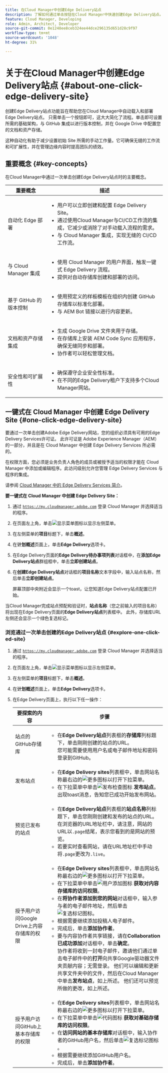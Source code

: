 ```yaml
---
title: 在Cloud Manager中创建Edge Delivery站点
description: 了解如何通过单击按钮在Cloud Manager中快速创建Edge Delivery站点。
feature: Cloud Manager, Developing
role: Admin, Architect, Developer
source-git-commit: 0e1248ee8ceb324ee44dce296135d651d28c9f97
workflow-type: tm+mt
source-wordcount: '1048'
ht-degree: 31%

---
```



# 关于在Cloud Manager中创建Edge Delivery站点 {#about-one-click-edge-delivery-site}

创建Edge Delivery站点功能旨在帮助您在Cloud Manager中自动载入和部署Edge Delivery站点。 只需单击一个按钮即可，这大大简化了流程。单击即可设置所需的基础架构，与 GitHub 集成以进行版本控制，并在 Google Drive 中配置您的文档和资产存储。

这种自动化有助于减少设置初始 Site 所需的手动工作量。它可确保无缝的工作流和可扩展性，并在管理边缘内容时提高团队的绩效。

## 重要概念 {#key-concepts}

在Cloud Manager中通过一次单击创建Edge Delivery站点时的主要概念。

| 重要概念 | 描述 |
| --- | --- |
| 自动化 Edge 部署 | <ul><li>用户可以立即创建和配置 Edge Delivery Site。</li><li>通过使用Cloud Manager与CI/CD工作流的集成，它减少或消除了对手动载入流程的需求。</li><li>与 Cloud Manager 集成，实现无缝的 CI/CD 工作流。</li></ul> |
| 与 Cloud Manager 集成 | <ul><li>使用 Cloud Manager 的用户界面，触发一键式 Edge Delivery 流程。</li><li>提供对自动存储库创建和部署的访问。</li></ul> |
| 基于 GitHub 的版本控制 | <ul><li>使用预定义的样板模板在组织内创建 GitHub 存储库以标准化部署。</li><li>与 AEM Bot 链接以进行内容更新。</li></ul> |
| 文档和资产存储集成 | <ul><li>生成 Google Drive 文件夹用于存储。<li>在存储库上安装 AEM Code Sync 应用程序，确保无缝同步和部署。</li></li><li>协作者可以轻松管理文档。</li></ul> |
| 安全性和可扩展性 | <ul><li>确保遵守企业安全性标准。</li><li>在不同的Edge Delivery租户下支持多个Cloud Manager网站。</li></ul> |

<!-- >
## Practical use cases {#use-cases}

| Use case | Description |
| --- | --- |
| Website and application deployment | <ul><li>Automate the hosting and delivery of static or dynamic sites.</li><li>Ensure fast performance through edge caching. </li></ul> |
| API gateway and content delivery | <ul><li>Optimize API responses by caching data at the edge.</li><li>Reduce backend load and improved response times. </li></ul> |
| Real-time content updates | <ul><li>Instant deployment of new content across edge locations.</li><li>Support integration with automated content pipelines. </li></ul> |
| Edge computing workloads | <ul><li>Support serverless computing to process workloads closer to users.</li><li>Reduce latency and enhance performance. </li></ul> |
| Security and governance | <ul><li>Security is provided with integrated DDoS (Distributed Denial of Service) protection and WAF (Web Application Firewall) integration.</li><li>Ensure that content is delivered securely through TLS (Transport Security Layer) encryption. </li></ul> |
-->

## 一键式在 Cloud Manager 中创建 Edge Delivery Site {#one-click-edge-delivery-site}

要通过一次单击创建Adobe Edge Delivery网站，您的组织必须具有可用的Edge Delivery Services许可证。 此许可证是 Adobe Experience Manager（AEM）的一部分，并且是在 Cloud Manager 中创建 Edge Delivery Services 所必需的。

在权限方面，您必须是业务负责人角色的成员或被授予适当的权限才能在 Cloud Manager 中添加或编辑程序。此访问级别允许您管理 Edge Delivery Services 与程序的集成。

请参阅 [Cloud Manager 中的 Edge Delivery Services 简介](/help/implementing/cloud-manager/edge-delivery/introduction-to-edge-delivery-services.md)。

<!-- PROPER AEM BOT CONFIGURATIONS MUST BE IN PLACE FIRST FOR AUTOMATIC CONTENT UPDATES? TRUE or FALSE? -->

**要一键式在 Cloud Manager 中创建 Edge Delivery Site：**

1. 通过 [`https://my.cloudmanager.adobe.com`](https://my.cloudmanager.adobe.com/) 登录 Cloud Manager 并选择适当的程序。
1. 在页面左上角，单击![显示菜单图标](https://spectrum.adobe.com/static/icons/workflow_18/Smock_ShowMenu_18_N.svg)以显示左侧菜单。
1. 在左侧菜单的&#x200B;**项目**&#x200B;标题下，单击&#x200B;**概述**。
1. 在&#x200B;**计划概述**&#x200B;页面上，单击&#x200B;**Edge Delivery**&#x200B;选项卡。
1. 在Edge Delivery页面的&#x200B;**Edge Delivery待办事项列表**&#x200B;对话框中，在&#x200B;**添加Edge Delivery站点**&#x200B;群组框中，单击&#x200B;**立即创建站点**。
1. 在&#x200B;**创建Edge Delivery站点**&#x200B;对话框的&#x200B;**项目名称**&#x200B;文本字段中，输入站点名称，然后单击&#x200B;**立即创建站点**。

   屏幕顶部中央附近会显示一个toast，让您知道Edge Delivery站点配置已开始。

当Cloud Manager完成站点预配和验证时，**站点名称**（您之前输入的项目名称）将出现在Edge Delivery页面的&#x200B;**Edge Delivery站点**&#x200B;列表框中。 此外，存储库URL左侧还会显示一个绿色复选标记。


### 浏览通过一次单击创建的Edge Delivery站点 {#explore-one-click-ed-site}

1. 通过 [`https://my.cloudmanager.adobe.com`](https://my.cloudmanager.adobe.com/) 登录 Cloud Manager 并选择适当的程序。
1. 在页面左上角，单击![显示菜单图标](https://spectrum.adobe.com/static/icons/workflow_18/Smock_ShowMenu_18_N.svg)以显示左侧菜单。
1. 在左侧菜单的&#x200B;**项目**&#x200B;标题下，单击&#x200B;**概述**。
1. 在&#x200B;**计划概述**&#x200B;页面上，单击&#x200B;**Edge Delivery**&#x200B;选项卡。
1. 在Edge Delivery页面上，执行以下任一操作：

   | 要探索的内容 | 步骤 |
   | --- | --- |
   | 站点的GitHub存储库 | <ul><li>在&#x200B;**Edge Delivery站点**&#x200B;列表框的&#x200B;**存储库**&#x200B;列标题下，单击刚刚创建的站点的URL。<br>您可能需要使用用户名或电子邮件地址和密码登录到GitHub。</li> |
   | 发布站点 | <ul><li> 在&#x200B;**Edge Delivery sites**&#x200B;列表框中，单击网站名称最右边的![更多图标](https://spectrum.adobe.com/static/icons/workflow_18/Smock_More_18_N.svg)以打开下拉菜单。</li><li>在下拉菜单中单击![发布检查图标](https://spectrum.adobe.com/static/icons/workflow_18/Smock_PublishCheck_18_N.svg) **发布站点**。<br>出现toast消息，告知您已成功开始发布网站。</li></ul> |
   | 预览已发布的站点 | <ul><li>在&#x200B;**Edge Delivery站点**&#x200B;列表框的&#x200B;**站点名称**&#x200B;列标题下，单击您刚刚创建和发布的站点的URL。<br>在浏览器的URL地址栏中，请注意，网站的URL以`.page`结尾，表示您看到的是网站的预览。</li><li>若要实时查看网站，请在URL地址栏中手动将`.page`更改为`.live`。</li></ul> |
   | 授予用户访问Google Drive上内容存储库的权限 | <ul><li> 在&#x200B;**Edge Delivery sites**&#x200B;列表框中，单击网站名称最右边的![更多图标](https://spectrum.adobe.com/static/icons/workflow_18/Smock_More_18_N.svg)以打开下拉菜单。</li><li>在下拉菜单中单击![用户添加图标](https://spectrum.adobe.com/static/icons/workflow_18/Smock_UsersAdd_18_N.svg) **获取对内容存储库的访问权限**。</li><li>在&#x200B;**将协作者添加到您的网站**&#x200B;对话框中，输入参与者的电子邮件地址，然后单击![复选标记图标](https://spectrum.adobe.com/static/icons/workflow_18/Smock_Checkmark_18_N.svg)。</li><li>根据需要继续添加投稿人电子邮件。</li><li>完成后，单击&#x200B;**添加协作者**。</li><li>要与内容协作者共享链接，请在&#x200B;**Collaboration已成功添加**&#x200B;对话框中，单击&#x200B;**确定**。<br>协作者将收到一封电子邮件，邀请他们通过单击电子邮件中的&#x200B;**打开**&#x200B;向共享Google驱动器文件夹贡献内容；无需登录。 他们可以编辑和更新共享文件夹中的文件，然后在Cloud Manager中单击&#x200B;**发布站点**，如上所述。 他们还可以预览所做的更改，如上所述。</li></ul> |
   | 授予用户访问GitHub上基本存储库的权限 | <ul><li> 在&#x200B;**Edge Delivery sites**&#x200B;列表框中，单击网站名称最右边的![更多图标](https://spectrum.adobe.com/static/icons/workflow_18/Smock_More_18_N.svg)以打开下拉菜单。</li><li>在下拉菜单中单击![代码图标](https://spectrum.adobe.com/static/icons/workflow_18/Smock_Code_18_N.svg) **获取对基础存储库的访问权限**。</li><li>在&#x200B;**访问网站的基本存储库**&#x200B;对话框中，输入协作者的GitHub用户名，然后单击![复选标记图标](https://spectrum.adobe.com/static/icons/workflow_18/Smock_Checkmark_18_N.svg)。</li><li>根据需要继续添加GitHub用户名。</li><li>完成后，单击&#x200B;**添加协作者**。</li> |



